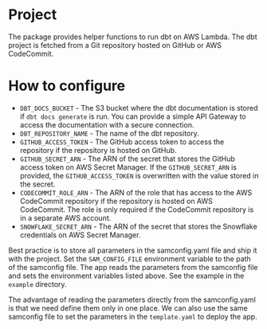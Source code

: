 # Project

The package provides helper functions to run dbt on AWS Lambda. The dbt project is fetched from a Git repository hosted on GitHub or AWS CodeCommit.

# How to configure

- `DBT_DOCS_BUCKET` - The S3 bucket where the dbt documentation is stored if `dbt docs generate` is run. You can provide a simple API Gateway to access the documentation with a secure connection.
- `DBT_REPOSITORY_NAME` - The name of the dbt repository.
- `GITHUB_ACCESS_TOKEN` - The GitHub access token to access the repository if the repository is hosted on GitHub.
- `GITHUB_SECRET_ARN` - The ARN of the secret that stores the GitHub access token on AWS Secret Manager. If the `GITHUB_SECRET_ARN` is provided, the `GITHUB_ACCESS_TOKEN` is overwritten with the value stored in the secret.
- `CODECOMMIT_ROLE_ARN` - The ARN of the role that has access to the AWS CodeCommit repository if the repository is hosted on AWS CodeCommit. The role is only required if the CodeCommit repository is in a separate AWS account.
- `SNOWFLAKE_SECRET_ARN` - The ARN of the secret that stores the Snowflake credentials on AWS Secret Manager.

Best practice is to store all parameters in the samconfig.yaml file and ship it with the project. Set the `SAM_CONFIG_FILE` environment variable to the path of the samconfig file. The app reads the parameters from the samconfig file and sets the environment variables listed above. See the example in the `example` directory.

The advantage of reading the parameters directly from the samconfig.yaml is that we need define them only in one place. We can also use the same samconfig file to set the parameters in the `template.yaml` to deploy the app.
